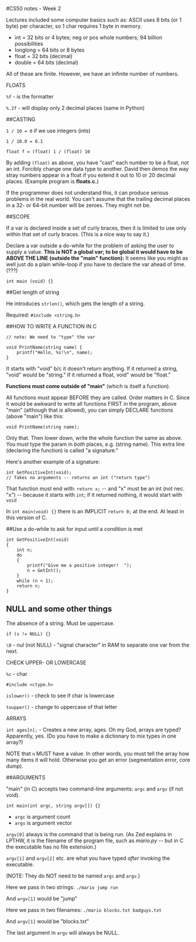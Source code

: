 #CS50 notes - Week 2

Lectures included some computer basics such as: ASCII uses 8 bits (or 1 byte) per character, so 1 char requires 1 byte in memory.

* int = 32 bits or 4 bytes; neg or pos whole numbers; 94 billion possibilities
* longlong = 64 bits or 8 bytes
* float = 32 bits (decimal)
* double = 64 bits (decimal)

All of these are finite. However, we have an infinite number of numbers.

FLOATS 

`%f` - is the formatter

`%.2f` - will display only 2 decimal places (same in Python)

##CASTING

`1 / 10 = 0` if we use integers (ints)

`1 / 10.0 = 0.1` 

`float f = (float) 1 / (float) 10`

By adding `(float)` as above, you have "cast" each number to be a float, not an int. Forcibly change one data type to another. David then demos the way stray numbers appear in a float if you extend it out to 10 or 20 decimal places. (Example program is **floats.c.**)

If the programmer does not understand this, it can produce serious problems in the real world. You can't assume that the trailing decimal places in a 32- or 64-bit number will be zeroes. They might not be.

##SCOPE

If a var is declared inside a set of curly braces, then it is limited to use only within that set of curly braces. (This is a nice way to say it.)

Declare a var outside a do-while for the problem of asking the user to supply a value. **This is NOT a global var; to be global it would have to be ABOVE THE LINE (outside the "main" function):** It seems like you might as well just do a plain while-loop if you have to declare the var ahead of time. (???)  

`int main (void) {}`

##Get length of string

He introduces `strlen()`, which gets the length of a string.

Required:  `#include <string.h>`

##HOW TO WRITE A FUNCTION IN C

```
// note: We need to "type" the var 

void PrintName(string name) { 
    printf("Hello, %s!\n", name);
}
```

It starts with "void" b/c it doesn't return anything. If it returned a string, "void" would be "string." If it returned a float, 
void" would be "float."

**Functions must come outside of "main"** (which is itself a function). 

All functions must appear BEFORE they are called. Order matters in C.
Since it would be awkward to write all functions FIRST in the program, above "main" (although that *is* allowed), you can simply DECLARE functions (above "main") like this:

`void PrintName(string name);`

Only that. Then lower down, write the whole function the same as above. You must type the param in *both* places, e.g. (string name). This extra line (declaring the function) is called "a signature."

Here's another example of a signature:

```
int GetPositiveInt(void);
// Takes no arguments -- returns an int ("return type")
```

That function must end with:   `return x;` -- and "x" must be an int (not nec. "x") -- because it starts with `int`; if it returned nothing, it would start with `void`

In  `int main(void) {}`  there is an IMPLICIT `return 0;` at the end. At least in this version of C.

##Use a do-while to ask for input until a condition is met

```
int GetPositiveInt(void)
{
	int n;
	do
	{
		printf("Give me a positive integer!  ");
		n = GetInt();
	}
	while (n < 1);
	return n;}
```

## NULL and some other things

The absence of a string. Must be uppercase.

`if (s != NULL) {}`

`\0` - nul (not NULL) - "signal character" in RAM to separate one var from the next.

CHECK UPPER- OR LOWERCASE

`%c` - char

`#include <ctype.h>`

`islower()` - check to see if char is lowercase

`toupper()` - change to uppercase of that letter

ARRAYS

`int ages[n];`  - Creates a new array, ages. Oh my God, arrays are typed? Apparently, yes. (Do you have to make a dictionary to mix types in one array?) 

NOTE that `n` MUST have a value. In other words, you must tell the array how many items it will hold. Otherwise you get an error (segmentation error, core dump). 

##ARGUMENTS

"main" (in C) accepts two command-line arguments: `argc` and `argv` (if not void).

`int main(int argc, string argv[]) {}`

* `argc`  is argument count
* `argv` is argument vector

`argv[0]` always is the command that is being run. (As Zed explains in LPTHW, it is the filename of the program file, such as *mario.py* -- but in C the executable has no file extension.)

`argv[1]` and `argv[2]` etc. are what you have typed *after* invoking the executable.

(NOTE: They do NOT need to be named `argc`  and `argv`.)

Here we pass in two strings: `./mario jump run`

And `argv[1]` would be "jump"

Here we pass in two filenames: `./mario blocks.txt badguys.txt`

And `argv[1]` would be "blocks.txt"

The last argument in `argv` will always be NULL.
